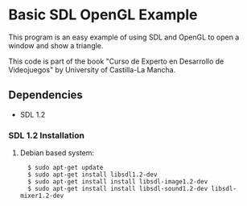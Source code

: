 Basic SDL OpenGL Example
========================

This program is an easy example of using SDL and OpenGL to open a window
and show a triangle.

This code is part of the book "Curso de Experto en Desarrollo de Videojuegos"
by University of Castilla-La Mancha.

Dependencies
------------

  * SDL 1.2

### SDL 1.2 Installation ###

1. Debian based system:

         $ sudo apt-get update
         $ sudo apt-get install libsdl1.2-dev
         $ sudo apt-get install install libsdl-image1.2-dev
         $ sudo apt-get install install libsdl-sound1.2-dev libsdl-mixer1.2-dev
